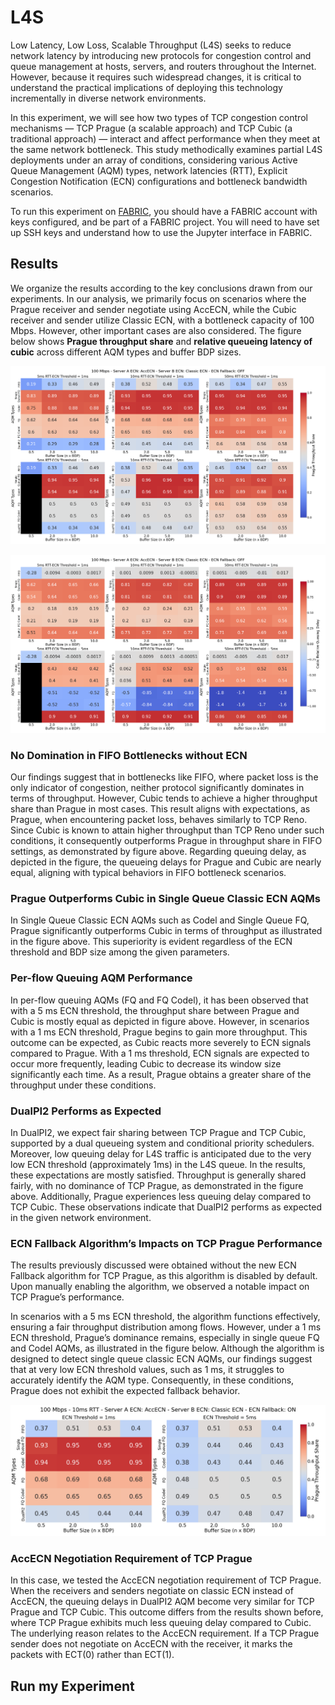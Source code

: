 # L4S

Low Latency, Low Loss, Scalable Throughput (L4S) seeks to reduce network latency by introducing new protocols for congestion control and queue management at hosts, servers, and routers throughout the Internet. However, because it requires such widespread changes, it is critical to understand the practical implications of deploying this technology incrementally in diverse network environments. 

In this experiment, we will see how two types of TCP congestion control mechanisms — TCP Prague (a scalable approach) and TCP Cubic (a traditional approach) — interact and affect performance when they meet at the same network bottleneck. This study methodically examines partial L4S deployments under an array of conditions, considering various Active Queue Management (AQM) types, network latencies (RTT), Explicit Congestion Notification (ECN) configurations and bottleneck bandwidth scenarios.

To run this experiment on [FABRIC](https://fabric-testbed.net), you should have a FABRIC account with keys configured, and be part of a FABRIC project. You will need to have set up SSH keys and understand how to use the Jupyter interface in FABRIC.

## Results

We organize the results according to the key conclusions drawn from our experiments. In our analysis, we primarily focus on scenarios where the Prague receiver and sender negotiate using AccECN, while the Cubic receiver and sender utilize Classic ECN, with a bottleneck capacity of 100 Mbps. However, other important cases are also considered. The figure below shows **Prague throughput share** and **relative queueing latency of cubic** across different AQM types and buffer BDP sizes.


![Results_throughput](heatmap_prague_share.png)

![Results_rtt](heatmap_relative_queuedelay.png)


### No Domination in FIFO Bottlenecks without ECN

Our findings suggest that in bottlenecks like FIFO, where packet loss is the only indicator of congestion, neither protocol significantly dominates in terms of throughput. However, Cubic tends to achieve a higher throughput share than Prague in most cases. This result aligns with expectations, as Prague, when encountering packet loss, behaves similarly to TCP Reno. Since Cubic is known to attain higher throughput than TCP Reno under such conditions, it consequently outperforms Prague in throughput share in FIFO settings, as demonstrated by figure above. Regarding queuing delay, as depicted in the figure, the queueing delays for Prague and Cubic are nearly equal, aligning with typical behaviors in FIFO bottleneck scenarios.


### Prague Outperforms Cubic in Single Queue Classic ECN AQMs

In Single Queue Classic ECN AQMs such as Codel and Single Queue FQ, Prague significantly outperforms Cubic in terms of throughput as illustrated in the figure above. This superiority is evident regardless of the ECN threshold and BDP size among the given parameters.

### Per-flow Queuing AQM Performance

In per-flow queuing AQMs (FQ and FQ Codel), it has been observed that with a 5 ms ECN threshold, the throughput share between Prague and Cubic is mostly equal as depicted in figure above. However, in scenarios with a 1 ms ECN threshold, Prague begins to gain more throughput. This outcome can be expected, as Cubic reacts more severely to ECN signals compared to Prague. With a 1 ms threshold, ECN signals are expected to occur more frequently, leading Cubic to decrease its window size significantly each time. As a result, Prague obtains a greater share of the throughput under these conditions.

### DualPI2 Performs as Expected

In DualPI2, we expect fair sharing between TCP Prague and TCP Cubic, supported by a dual queueing system and conditional priority schedulers. Moreover, low queuing delay for L4S traffic is anticipated due to the very low ECN threshold (approximately 1ms) in the L4S queue. In the results, these expectations are mostly satisfied. Throughput is generally shared fairly, with no dominance of TCP Prague, as demonstrated in the figure above. Additionally, Prague experiences less queuing delay compared to TCP Cubic. These observations indicate that DualPI2 performs as expected in the given network environment.

### ECN Fallback Algorithm’s Impacts on TCP Prague Performance

The results previously discussed were obtained without the new ECN Fallback algorithm for TCP Prague, as this algorithm is disabled by default. Upon manually enabling the algorithm, we observed a notable impact on TCP Prague’s performance.

In scenarios with a 5 ms ECN threshold, the algorithm functions effectively, ensuring a fair throughput distribution among flows. However, under a 1 ms ECN threshold, Prague’s dominance remains, especially in single queue FQ and Codel AQMs, as illustrated in the figure below. Although the algorithm is designed to detect single queue classic ECN AQMs, our findings suggest that at very low ECN threshold values, such as 1 ms, it struggles to accurately identify the AQM type. Consequently, in these conditions, Prague does not exhibit the expected fallback behavior.

![Results_ecnfallback](heatmap_prague_share-ecnfallback.png) 

### AccECN Negotiation Requirement of TCP Prague

In this case, we tested the AccECN negotiation requirement of TCP Prague. When the receivers and senders negotiate on classic ECN instead of AccECN, the queuing delays in DualPI2 AQM become very similar for TCP Prague and TCP Cubic. This outcome differs from the results shown before, where TCP Prague exhibits much less queuing delay compared to Cubic. The underlying reason relates to the AccECN requirement. If a TCP Prague sender does not negotiate on AccECN with the receiver, it marks the packets with ECT(0) rather than ECT(1).

## Run my Experiment

